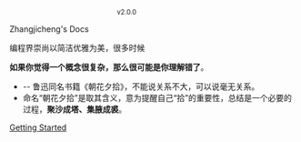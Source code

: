 <!-- <img width="80" src="/assets/cover.png"> -->

#

<svg width="3.7em" height="1em" fill="currentColor" viewBox="0 0 350.781 94.531" xmlns="http://www.w3.org/2000/svg"><g id="svgGroup" stroke-linecap="round" fill-rule="evenodd"><path class="path" d="M 82.031 94.531 L 83.203 94.531 A 5.817 5.817 0 0 0 86.525 91.05 A 7.383 7.383 0 0 0 86.719 90.43 Q 87.5 87.5 87.5 78.125 Q 86.328 71.484 86.328 64.844 L 85.938 62.109 A 227.914 227.914 0 0 1 85.083 56.592 Q 84.242 50.648 84.045 46.507 A 49.947 49.947 0 0 1 83.984 44.141 A 267.472 267.472 0 0 1 83.998 41.312 Q 84.05 36.486 84.293 35.115 A 2.558 2.558 0 0 1 84.375 34.766 Q 85.894 30.21 86.49 29.344 A 1.427 1.427 0 0 1 86.524 29.297 A 2.167 2.167 0 0 1 87.305 28.662 Q 87.625 28.502 88.03 28.405 A 4.857 4.857 0 0 1 88.477 28.32 A 37.515 37.515 0 0 0 89.274 28.198 Q 89.973 28.083 90.469 27.967 A 10.091 10.091 0 0 0 90.625 27.93 A 1.282 1.282 0 0 0 90.985 27.785 Q 91.406 27.527 91.406 26.953 L 90.234 25.391 Q 87.303 22.459 86.816 20.071 A 4.649 4.649 0 0 1 86.719 19.141 L 84.766 17.578 Q 79.517 15.479 77.716 14.163 A 5.448 5.448 0 0 1 77.344 13.867 A 7.111 7.111 0 0 0 75.939 12.895 A 5.439 5.439 0 0 0 74.024 12.305 A 22.625 22.625 0 0 1 72.412 12.07 Q 71.603 11.92 70.899 11.719 A 30.37 30.37 0 0 0 70.42 11.586 Q 69.458 11.328 69.141 11.328 Q 67.188 11.328 65.625 16.016 A 9.774 9.774 0 0 1 65.43 16.553 Q 65.227 17.059 65.025 17.356 A 1.558 1.558 0 0 1 64.844 17.578 Q 64.453 17.969 62.891 19.727 A 77.413 77.413 0 0 1 61.231 21.533 A 98.509 98.509 0 0 1 59.375 23.437 L 59.766 24.219 A 10.12 10.12 0 0 0 67.09 21.191 A 12.761 12.761 0 0 0 67.188 21.094 Q 71.919 17.818 72.242 16.577 A 0.68 0.68 0 0 0 72.266 16.406 A 43.625 43.625 0 0 1 72.727 16.501 Q 74.243 16.821 74.414 16.992 A 1.84 1.84 0 0 0 74.535 17.101 Q 74.745 17.276 75.156 17.552 A 17.779 17.779 0 0 0 75.195 17.578 A 1.515 1.515 0 0 1 75.48 17.842 Q 76.038 18.481 76.953 20.313 L 76.953 24.219 A 37.973 37.973 0 0 0 76.392 28.138 Q 76.201 30.191 76.176 32.492 A 64.419 64.419 0 0 0 76.172 33.203 L 73.828 33.594 L 67.578 32.813 A 2.462 2.462 0 0 0 66.498 33.033 Q 65.458 33.535 65.274 35.177 A 6.835 6.835 0 0 0 65.234 35.937 Q 65.234 37.052 63.468 37.107 A 6.044 6.044 0 0 1 63.281 37.109 L 63.281 36.328 Q 62.109 35.156 62.109 34.375 A 21.254 21.254 0 0 0 61.856 30.933 Q 60.854 24.861 55.888 24.619 A 8.612 8.612 0 0 0 55.469 24.609 Q 53.212 24.609 52.286 25.54 A 2.077 2.077 0 0 0 51.953 25.977 Q 51.172 27.344 49.609 28.516 L 51.172 29.688 A 10.619 10.619 0 0 0 51.306 30.178 Q 51.619 31.214 51.932 31.249 A 0.196 0.196 0 0 0 51.953 31.25 A 1.663 1.663 0 0 0 52.551 31.136 A 2.042 2.042 0 0 0 52.734 31.055 A 1.679 1.679 0 0 0 52.882 30.972 Q 53.024 30.882 53.083 30.792 A 0.232 0.232 0 0 0 53.125 30.664 A 1.673 1.673 0 0 1 53.132 30.546 Q 53.161 30.182 53.32 28.906 A 1.85 1.85 0 0 1 53.586 28.125 Q 54.034 27.428 55.182 27.353 A 4.406 4.406 0 0 1 55.469 27.344 A 2.855 2.855 0 0 0 55.784 27.612 Q 56.128 27.869 56.641 28.125 A 1.605 1.605 0 0 1 57.355 28.851 Q 57.536 29.202 57.617 29.688 A 69.257 69.257 0 0 1 57.727 30.371 Q 57.91 31.543 58.203 33.594 Q 58.203 43.155 57.454 45.227 A 2.703 2.703 0 0 1 57.422 45.312 A 26.718 26.718 0 0 1 55.895 48.486 A 30.224 30.224 0 0 1 55.469 49.219 Q 55.779 49.219 55.843 49.465 A 0.576 0.576 0 0 1 55.859 49.609 A 0.478 0.478 0 0 0 56.037 49.98 Q 56.116 50.05 56.231 50.108 A 1.606 1.606 0 0 0 56.445 50.195 Q 56.997 50.379 57.029 51.081 A 1.949 1.949 0 0 1 57.031 51.172 A 1.696 1.696 0 0 1 57.005 51.407 Q 56.888 52.136 56.25 54.688 A 93.968 93.968 0 0 0 55.719 56.921 Q 55.322 58.691 55.078 60.156 A 13.804 13.804 0 0 1 54.62 62.024 Q 54.102 63.672 53.125 65.625 Q 51.625 68.626 51.385 68.745 A 0.041 0.041 0 0 1 51.367 68.75 Q 51.172 68.75 49.609 69.141 Q 48.313 69.141 48.092 67.527 A 5.41 5.41 0 0 1 48.047 66.797 L 48.438 64.844 A 624.282 624.282 0 0 0 47.977 64.291 Q 46.558 62.592 46.317 62.333 A 1.149 1.149 0 0 0 46.289 62.305 Q 46.094 62.109 44.531 58.984 A 318.149 318.149 0 0 0 46.088 56.207 Q 50.219 48.743 50.993 46.216 A 3.342 3.342 0 0 0 51.172 45.312 Q 52.971 41.715 53.279 41.265 A 0.41 0.41 0 0 1 53.32 41.211 A 2.05 2.05 0 0 0 53.428 41.09 Q 53.679 40.79 54.36 39.888 A 159.979 159.979 0 0 0 54.688 39.453 Q 52.344 33.984 48.438 30.859 A 41.095 41.095 0 0 0 47.055 29.797 Q 44.845 28.179 43.587 27.83 A 2.343 2.343 0 0 0 42.969 27.734 A 75.336 75.336 0 0 0 41.474 27.748 Q 39.262 27.792 38.253 27.978 A 3.034 3.034 0 0 0 37.695 28.125 Q 36.719 28.516 33.594 31.641 L 32.031 32.031 A 5.368 5.368 0 0 1 31.663 32.02 Q 31.111 31.982 30.938 31.817 A 0.236 0.236 0 0 1 30.859 31.641 A 1.112 1.112 0 0 1 30.967 31.21 Q 31.248 30.561 32.268 29.469 A 22.903 22.903 0 0 1 32.813 28.906 Q 34.509 27.21 35.026 26.398 A 2.537 2.537 0 0 0 35.156 26.172 L 37.109 22.656 A 232.131 232.131 0 0 0 38.849 22.65 Q 43.615 22.614 44.383 22.368 A 0.173 0.173 0 0 0 44.531 22.266 Q 44.531 21.888 44.713 20.965 A 25.015 25.015 0 0 1 44.727 20.898 A 2.119 2.119 0 0 1 44.934 20.349 Q 45.364 19.522 46.601 18.247 A 25.569 25.569 0 0 1 46.875 17.969 Q 46.875 16.797 45.508 15.82 A 17.85 17.85 0 0 1 44.89 15.36 Q 44.044 14.698 43.75 14.258 A 1.515 1.515 0 0 0 43.486 13.973 Q 42.847 13.416 41.016 12.5 A 25.192 25.192 0 0 1 39.42 12.454 Q 37.086 12.305 36.316 11.674 A 0.927 0.927 0 0 1 35.938 10.938 A 12.862 12.862 0 0 0 33.722 3.787 A 18.871 18.871 0 0 0 31.25 0.781 L 25 0 L 21.484 1.563 L 21.484 1.953 A 14.434 14.434 0 0 1 23.585 2.093 Q 26.036 2.456 27.152 3.752 A 3.594 3.594 0 0 1 27.734 4.688 A 4.867 4.867 0 0 0 28.272 5.786 Q 28.674 6.409 29.297 7.031 Q 30.469 8.203 30.469 13.281 Q 29.688 16.016 28.516 16.602 A 5.86 5.86 0 0 0 27.8 17.036 Q 26.798 17.733 25.391 19.141 Q 20.381 24.151 18.977 24.571 A 0.804 0.804 0 0 1 18.75 24.609 L 10.547 19.922 A 0.982 0.982 0 0 0 10.686 20.342 Q 11.247 21.404 14.063 24.219 A 31.667 31.667 0 0 0 15.032 25.151 Q 16.663 26.648 17.578 26.953 A 5.321 5.321 0 0 1 18.773 27.516 A 4.512 4.512 0 0 1 19.531 28.125 Q 20.166 28.759 21.83 28.879 A 11.592 11.592 0 0 0 22.656 28.906 L 23.438 30.469 L 21.484 32.422 Q 18.359 37.109 17.188 37.109 A 1.112 1.112 0 0 1 16.757 37.002 Q 16.108 36.721 15.016 35.701 A 22.903 22.903 0 0 1 14.453 35.156 Q 11.719 35.156 9.961 34.57 Q 8.24 33.997 7.83 33.985 A 0.58 0.58 0 0 0 7.813 33.984 Q 7.435 33.984 6.691 34.533 A 7.87 7.87 0 0 0 6.641 34.57 A 3.904 3.904 0 0 1 5.591 35.123 A 5.345 5.345 0 0 1 4.688 35.352 Q 3.714 35.514 3.01 37.159 A 9.499 9.499 0 0 0 2.734 37.891 L 4.297 38.672 Q 5.469 37.5 7.031 36.719 A 10.319 10.319 0 0 1 7.935 36.755 Q 8.822 36.834 9.375 37.08 A 2.011 2.011 0 0 1 9.766 37.305 A 5.447 5.447 0 0 0 10.33 37.671 Q 10.936 38.017 11.815 38.363 A 19.039 19.039 0 0 0 12.109 38.477 Q 13.517 39.004 13.657 41.592 A 11.057 11.057 0 0 1 13.672 42.188 Q 13.672 42.578 13.281 43.555 A 51.989 51.989 0 0 0 13.098 44.019 Q 12.902 44.523 12.77 44.899 A 14.762 14.762 0 0 0 12.695 45.117 A 1.934 1.934 0 0 0 12.629 45.44 Q 12.523 46.197 12.504 48.256 A 104.767 104.767 0 0 0 12.5 49.219 Q 12.5 52.293 16.657 54.988 A 19.353 19.353 0 0 0 16.797 55.078 L 21.484 60.156 L 22.266 58.984 L 22.266 57.031 L 21.68 56.445 Q 21.509 56.275 21.19 49.118 A 775.244 775.244 0 0 1 21.094 46.875 A 98.985 98.985 0 0 1 21.101 45.66 Q 21.127 43.506 21.257 42.897 A 1.158 1.158 0 0 1 21.289 42.773 A 1.27 1.27 0 0 1 21.46 42.47 Q 21.99 41.721 24.024 39.844 A 75.441 75.441 0 0 1 24.625 39.294 Q 26.611 37.5 26.953 37.5 A 1.171 1.171 0 0 0 27.196 37.471 Q 27.557 37.393 28.125 37.109 L 28.906 37.109 L 30.078 38.672 A 2.513 2.513 0 0 1 29.247 40.543 Q 28.905 40.872 28.422 41.153 A 5.762 5.762 0 0 1 28.32 41.211 A 9.565 9.565 0 0 0 27.332 41.858 Q 25.684 43.066 23.047 45.703 L 24.219 53.516 Q 24.219 55.916 23.918 56.36 A 0.246 0.246 0 0 1 23.828 56.445 A 0.844 0.844 0 0 0 23.626 56.582 A 0.589 0.589 0 0 0 23.438 57.031 L 24.219 58.984 L 22.266 60.547 A 2.285 2.285 0 0 1 21.777 61.829 Q 20.313 63.916 14.453 66.992 Q 6.641 71.094 5.078 71.094 L 3.125 70.703 Q 0.427 70.703 0.058 72.741 A 3.914 3.914 0 0 0 0 73.437 A 0.792 0.792 0 0 0 0.191 73.926 Q 0.57 74.412 1.705 74.897 A 11.194 11.194 0 0 0 1.953 75 Q 5.579 77.308 8.093 77.668 A 6.29 6.29 0 0 0 8.984 77.734 Q 13.281 77.734 22.656 70.703 A 6.092 6.092 0 0 1 22.675 70.691 Q 23.179 70.357 23.683 70.169 A 3.732 3.732 0 0 1 25 69.922 A 11.004 11.004 0 0 0 25.405 69.915 Q 26.205 69.885 26.366 69.728 A 0.187 0.187 0 0 0 26.367 69.727 A 1.84 1.84 0 0 0 26.476 69.606 Q 26.651 69.396 26.927 68.985 A 17.779 17.779 0 0 0 26.953 68.945 Q 27.344 68.359 28.516 68.359 L 28.516 73.438 A 3.796 3.796 0 0 1 27.015 73.117 A 5.212 5.212 0 0 1 26.172 72.656 L 26.953 80.859 Q 25.99 82.786 25.818 83.657 A 1.729 1.729 0 0 0 25.781 83.984 Q 25.781 85.547 28.711 89.844 A 139.14 139.14 0 0 0 29.404 90.851 Q 31.628 94.052 32.011 94.138 A 0.091 0.091 0 0 0 32.031 94.141 Q 32.294 94.141 32.644 94.052 A 5.044 5.044 0 0 0 33.008 93.945 A 0.958 0.958 0 0 0 33.388 93.696 Q 33.648 93.429 33.859 92.916 A 5.235 5.235 0 0 0 33.984 92.578 A 680.265 680.265 0 0 1 34.009 86.624 Q 34.18 67.163 35.547 66.992 Q 37.109 66.797 37.891 66.406 A 91.855 91.855 0 0 1 40.991 66.455 Q 45.313 66.602 47.656 67.188 L 47.266 73.438 A 97.113 97.113 0 0 0 47.275 74.814 Q 47.338 79.287 47.844 79.489 A 0.14 0.14 0 0 0 47.852 79.492 A 1.969 1.969 0 0 1 48.172 79.629 Q 48.342 79.722 48.461 79.841 A 0.915 0.915 0 0 1 48.633 80.078 Q 48.8 80.412 50.249 81.886 A 91.092 91.092 0 0 0 50.781 82.422 L 50.781 83.594 Q 51.472 83.594 52.773 82.221 A 16.485 16.485 0 0 0 53.125 81.836 A 13.48 13.48 0 0 0 53.734 81.104 Q 54.688 79.865 54.688 79.102 A 7.727 7.727 0 0 1 54.7 78.65 Q 54.736 78.027 54.883 77.734 A 3.602 3.602 0 0 1 55.005 77.509 Q 55.071 77.398 55.137 77.309 A 1.433 1.433 0 0 1 55.274 77.148 A 1.428 1.428 0 0 0 55.408 76.991 Q 55.472 76.905 55.536 76.798 A 3.566 3.566 0 0 0 55.664 76.563 Q 55.859 76.172 56.25 75.977 A 0.685 0.685 0 0 0 56.455 75.807 Q 56.715 75.507 56.975 74.772 A 9.107 9.107 0 0 0 57.031 74.609 A 480.232 480.232 0 0 1 57.587 73.044 Q 59.328 68.164 59.726 67.449 A 0.982 0.982 0 0 1 59.766 67.383 A 2.378 2.378 0 0 1 59.949 67.14 Q 60.248 66.797 60.547 66.797 A 2.664 2.664 0 0 1 61.013 66.834 Q 61.762 66.968 61.914 67.578 A 4.316 4.316 0 0 0 62.046 67.995 Q 62.291 68.666 62.885 69.897 A 64.378 64.378 0 0 0 63.281 70.703 A 67.724 67.724 0 0 1 64.325 72.882 Q 64.8 73.923 65.184 74.874 A 41.154 41.154 0 0 1 65.234 75 A 96.921 96.921 0 0 0 65.926 76.62 Q 67.304 79.765 67.941 80.44 A 1.374 1.374 0 0 0 67.969 80.469 Q 68.693 81.193 69.922 83.429 A 48.848 48.848 0 0 1 70.117 83.789 A 19.139 19.139 0 0 0 73.438 88.281 Q 75.471 91.186 77.289 91.931 A 3.223 3.223 0 0 0 78.516 92.188 A 2.351 2.351 0 0 0 79.228 92.671 A 2.887 2.887 0 0 0 79.492 92.773 A 1.066 1.066 0 0 1 80.093 93.282 Q 80.19 93.453 80.254 93.676 A 2.385 2.385 0 0 1 80.274 93.75 Q 80.469 94.531 82.031 94.531 Z M 123.438 90.625 L 126.172 93.75 A 3.04 3.04 0 0 0 126.906 93.398 A 2.168 2.168 0 0 0 127.734 92.383 A 6.029 6.029 0 0 1 127.905 91.993 Q 128.197 91.391 128.489 91.225 A 0.569 0.569 0 0 1 128.516 91.211 Q 128.906 91.016 128.906 90.43 A 1.417 1.417 0 0 1 128.961 90.107 Q 129.156 89.353 130.038 87.309 A 101.88 101.88 0 0 1 130.469 86.328 Q 133.842 79.208 133.979 76.042 A 6.038 6.038 0 0 0 133.984 75.781 A 14.233 14.233 0 0 1 134.18 73.438 Q 134.374 72.269 137.093 72.266 A 12.618 12.618 0 0 1 137.109 72.266 L 137.891 73.438 A 18.988 18.988 0 0 0 139.261 80.773 Q 141.009 84.991 144.986 88.036 A 22.227 22.227 0 0 0 145.313 88.281 A 4.858 4.858 0 0 0 146.314 89.002 Q 148.115 90.038 152.287 91.352 A 108.601 108.601 0 0 0 155.078 92.187 A 481.473 481.473 0 0 0 161.615 92.146 Q 174.707 91.968 178.516 91.016 A 18.301 18.301 0 0 0 180.636 90.358 Q 182.822 89.518 183.851 88.292 A 4.046 4.046 0 0 0 184.375 87.5 A 5.219 5.219 0 0 1 185.333 86.151 A 4.981 4.981 0 0 1 185.352 86.133 A 1.585 1.585 0 0 0 185.685 85.615 Q 185.891 85.122 185.929 84.35 A 7.424 7.424 0 0 0 185.938 83.984 A 59.692 59.692 0 0 0 185.91 82.083 Q 185.809 78.955 185.352 77.734 Q 184.903 76.538 184.569 75.8 A 11.782 11.782 0 0 0 184.375 75.391 Q 184.035 74.71 183.991 72.548 A 33.217 33.217 0 0 1 183.984 71.875 A 0.951 0.951 0 0 1 183.812 71.617 Q 183.548 71.072 183.399 69.727 Q 183.23 68.21 183.062 67.566 A 2.918 2.918 0 0 0 183.008 67.383 Q 182.813 66.797 182.813 65.43 Q 182.813 64.54 182.647 63.898 A 3.12 3.12 0 0 0 182.422 63.281 A 0.564 0.564 0 0 0 181.923 63.591 Q 181.641 64.059 181.641 65.234 A 13.246 13.246 0 0 1 180.224 71.115 A 17.816 17.816 0 0 1 178.711 73.633 Q 176.343 76.948 174.485 78.477 A 8.708 8.708 0 0 1 173.633 79.102 A 9.739 9.739 0 0 1 172.441 79.728 Q 169.861 80.896 164.063 82.422 Q 162.864 83.021 160.285 83.161 A 31.43 31.43 0 0 1 158.594 83.203 Q 150 83.203 148.438 83.008 A 2.443 2.443 0 0 1 147.363 82.574 Q 146.579 82.037 145.794 80.861 A 13.347 13.347 0 0 1 145.313 80.078 L 144.531 79.688 A 62.173 62.173 0 0 1 144.608 76.498 Q 144.758 73.586 145.203 71.559 A 16.777 16.777 0 0 1 145.313 71.094 A 13.293 13.293 0 0 0 145.483 70.544 Q 145.639 70 145.684 69.621 A 2.413 2.413 0 0 0 145.703 69.336 A 0.767 0.767 0 0 1 145.84 69 Q 146.325 68.199 148.527 65.939 A 118.621 118.621 0 0 1 149.609 64.844 A 132.629 132.629 0 0 0 155.202 60.467 Q 165.003 52.325 165.625 47.656 Q 165.625 45.373 157.097 41.236 A 90.596 90.596 0 0 0 156.641 41.016 Q 155.927 41.016 155.05 41.831 A 6.383 6.383 0 0 0 154.883 41.992 A 3.767 3.767 0 0 1 153.515 42.852 Q 152.981 43.051 152.337 43.141 A 7.026 7.026 0 0 1 152.149 43.164 A 10.811 10.811 0 0 0 151.126 43.324 Q 150.086 43.542 149.414 43.945 Q 148.536 44.472 148.447 45.473 A 2.614 2.614 0 0 0 148.438 45.703 A 0.564 0.564 0 0 0 148.748 46.202 Q 149.216 46.484 150.391 46.484 A 2.053 2.053 0 0 0 150.945 46.4 Q 151.468 46.253 152.119 45.848 A 8.455 8.455 0 0 0 152.344 45.703 L 155.078 45.703 Q 155.078 47.111 153.016 50.422 A 45.729 45.729 0 0 1 152.539 51.172 A 219.204 219.204 0 0 1 151.941 52.087 Q 150.142 54.826 149.846 55.057 A 0.081 0.081 0 0 1 149.805 55.078 A 0.306 0.306 0 0 0 149.689 55.105 Q 149.525 55.173 149.274 55.415 A 4.073 4.073 0 0 0 149.219 55.469 Q 149.219 55.159 148.973 55.095 A 0.576 0.576 0 0 0 148.828 55.078 A 0.604 0.604 0 0 1 148.496 54.986 Q 148.343 54.889 148.242 54.688 A 4.139 4.139 0 0 0 148.129 54.479 Q 147.935 54.143 147.532 53.528 A 60.118 60.118 0 0 0 147.266 53.125 Q 144.922 51.563 139.063 51.563 A 4.547 4.547 0 0 0 135.295 53.694 Q 132.759 57.187 132.031 66.406 A 9.7 9.7 0 0 1 131.356 68.998 A 7.761 7.761 0 0 1 129.688 71.484 L 129.688 70.703 A 1.949 1.949 0 0 1 129.555 70.204 Q 129.344 68.956 129.306 65.127 A 183.956 183.956 0 0 1 129.297 63.281 Q 128.995 62.979 128.458 62.793 A 3.966 3.966 0 0 0 128.125 62.695 Q 127.344 62.5 127.344 61.914 Q 127.344 61.435 127.083 60.566 A 14.102 14.102 0 0 0 126.953 60.156 A 3.04 3.04 0 0 1 127.305 59.422 A 2.168 2.168 0 0 1 128.32 58.594 A 1.891 1.891 0 0 0 128.869 58.234 Q 129.617 57.562 130.469 55.859 A 357.12 357.12 0 0 1 131.39 54.849 Q 134.424 51.538 134.766 51.367 A 0.998 0.998 0 0 0 134.97 51.222 Q 135.339 50.898 135.938 50 Q 136.719 48.828 137.305 48.047 Q 137.891 47.266 138.086 46.68 Q 138.252 46.181 141.103 43.281 A 179.082 179.082 0 0 1 142.188 42.188 Q 148.828 35.547 153.516 33.203 A 2.49 2.49 0 0 0 153.956 33.167 Q 154.197 33.124 154.386 33.028 A 1.158 1.158 0 0 0 154.688 32.813 L 154.688 29.688 Q 154.688 26.364 152.142 25.868 A 5.081 5.081 0 0 0 151.172 25.781 A 0.472 0.472 0 0 1 150.903 25.689 Q 150.729 25.569 150.555 25.294 A 3.362 3.362 0 0 1 150.391 25 L 151.563 23.438 A 148.98 148.98 0 0 0 152.387 22.607 Q 155.021 19.931 155.077 19.547 A 0.108 0.108 0 0 0 155.078 19.531 L 155.078 10.547 A 5.648 5.648 0 0 0 154.87 10.352 Q 154.389 9.92 153.123 8.877 A 234.196 234.196 0 0 0 152.539 8.398 Q 150.391 6.641 147.07 3.906 Q 143.75 1.172 141.797 1.172 A 15.665 15.665 0 0 0 140.353 1.604 A 11.475 11.475 0 0 0 139.063 2.148 A 10.575 10.575 0 0 0 138.657 2.361 Q 137.992 2.731 137.769 3.012 A 0.655 0.655 0 0 0 137.695 3.125 Q 137.5 3.516 137.109 3.711 A 0.844 0.844 0 0 0 136.908 3.848 A 0.589 0.589 0 0 0 136.719 4.297 Q 136.719 4.682 135.958 6.209 A 34.632 34.632 0 0 1 135.938 6.25 Q 135.156 7.813 134.375 9.766 A 115.182 115.182 0 0 1 132.485 14.238 Q 128.345 23.438 125.781 23.438 A 0.287 0.287 0 0 1 125.58 23.334 Q 125.29 23.035 125 21.875 Q 124.609 20.313 124.219 19.922 A 2.351 2.351 0 0 1 123.735 19.209 A 2.887 2.887 0 0 1 123.633 18.945 Q 123.452 18.401 122.092 17.689 A 12.879 12.879 0 0 0 121.875 17.578 L 119.922 21.875 A 6.903 6.903 0 0 0 121.043 25.519 Q 122.494 27.877 125.825 30.236 A 34.572 34.572 0 0 0 127.344 31.25 L 130.078 33.594 A 162.579 162.579 0 0 1 125.407 36.78 Q 118.135 41.541 114.298 42.639 A 7.405 7.405 0 0 1 112.305 42.969 A 20.221 20.221 0 0 0 110.301 43.06 Q 107.434 43.347 106.25 44.531 L 109.375 45.313 L 109.766 44.922 L 110.547 45.313 A 24.3 24.3 0 0 0 117.578 49.609 L 123.828 49.219 L 123.828 49.609 L 116.406 58.594 Q 111.557 63.443 110.804 64.73 A 1.984 1.984 0 0 0 110.742 64.844 A 10.806 10.806 0 0 1 110.376 65.519 Q 109.973 66.199 109.57 66.602 Q 108.984 67.188 108.594 67.969 A 1.688 1.688 0 0 1 108.32 68.372 A 1.178 1.178 0 0 1 107.422 68.75 Q 103.089 73.083 100.84 75.945 A 27.504 27.504 0 0 0 99.805 77.344 A 34.47 34.47 0 0 1 99.051 78.401 Q 97.587 80.366 96.941 80.464 A 0.438 0.438 0 0 1 96.875 80.469 Q 93.75 81.25 93.75 82.422 A 4.499 4.499 0 0 0 93.905 83.659 Q 94.302 85.045 95.718 85.414 A 4.604 4.604 0 0 0 96.875 85.547 A 16.551 16.551 0 0 0 98.394 85.483 Q 100.665 85.272 101.563 84.375 Q 105.054 82.048 115.478 71.631 A 534.703 534.703 0 0 0 115.625 71.484 L 123.438 65.234 L 123.438 69.141 A 302.277 302.277 0 0 0 123.305 70.356 Q 123.082 72.442 123.052 73.079 A 3.592 3.592 0 0 0 123.047 73.242 A 1.332 1.332 0 0 1 122.999 73.553 Q 122.809 74.304 121.875 76.172 Q 119.531 77.344 119.531 78.125 A 10.614 10.614 0 0 0 119.606 79.417 Q 119.702 80.2 119.922 80.859 L 119.531 82.813 A 9.434 9.434 0 0 0 122.63 89.923 A 12.8 12.8 0 0 0 123.438 90.625 Z M 279.297 67.578 L 280.078 59.766 A 10.197 10.197 0 0 0 286.2 57.705 A 14.282 14.282 0 0 0 287.891 56.25 A 41.206 41.206 0 0 1 289.797 54.452 Q 293.082 51.563 294.922 51.563 L 300 53.516 Q 298.438 55.469 296.289 57.422 A 15.164 15.164 0 0 0 295.452 58.239 Q 294.226 59.541 294.146 60.426 A 1.349 1.349 0 0 0 294.141 60.547 Q 295.703 60.547 299.609 57.422 L 303.125 55.469 A 218.013 218.013 0 0 1 304.05 54.825 Q 306.494 53.133 307.311 52.685 A 2.109 2.109 0 0 1 307.617 52.539 Q 308.203 52.344 308.789 51.758 Q 309.375 51.172 312.305 48.828 A 14.461 14.461 0 0 0 313.517 47.751 Q 314.73 46.533 315.086 45.43 A 2.915 2.915 0 0 0 315.234 44.531 A 2.053 2.053 0 0 0 315.15 43.976 Q 315.003 43.454 314.598 42.803 A 8.455 8.455 0 0 0 314.453 42.578 A 15.725 15.725 0 0 1 313.104 40.082 A 17.257 17.257 0 0 1 313.086 40.039 A 1.996 1.996 0 0 0 311.973 38.975 Q 311.26 38.672 310.156 38.672 A 69.402 69.402 0 0 0 308.396 38.692 Q 304.955 38.78 304.13 39.242 A 1.053 1.053 0 0 0 304.102 39.258 A 1.98 1.98 0 0 0 303.575 39.748 Q 302.938 40.564 302.394 42.406 A 20.091 20.091 0 0 0 302.344 42.578 Q 301.982 43.665 299.939 45.76 A 36.956 36.956 0 0 1 299.609 46.094 Q 297.266 48.438 296.484 48.438 L 296.484 47.266 A 1204.447 1204.447 0 0 0 298.041 43.958 Q 302.639 34.144 303.079 32.646 A 0.938 0.938 0 0 0 303.125 32.422 L 306.25 28.906 L 308.203 31.25 A 6.274 6.274 0 0 0 308.891 32.725 Q 310.263 34.99 314.01 38.681 A 98.782 98.782 0 0 0 315.625 40.234 Q 328.425 53.035 329.977 53.498 A 0.36 0.36 0 0 0 330.078 53.516 L 345.313 53.906 A 59.884 59.884 0 0 0 346.415 53.897 Q 348.218 53.864 348.828 53.711 A 2.164 2.164 0 0 0 349.326 53.509 Q 349.797 53.254 350.375 52.731 A 11.296 11.296 0 0 0 350.781 52.344 Q 350.781 49.609 340.234 46.094 Q 331.346 44.02 325.378 40.372 A 30.618 30.618 0 0 1 321.875 37.891 A 63.997 63.997 0 0 1 318.147 35.554 Q 312.303 31.58 310.999 28.287 A 6.166 6.166 0 0 1 310.938 28.125 L 308.594 24.609 A 1.245 1.245 0 0 1 308.612 24.389 Q 308.653 24.159 308.789 24.023 Q 308.972 23.841 309.668 22.974 A 94.778 94.778 0 0 0 309.766 22.852 Q 310.41 22.046 310.523 21.639 A 0.586 0.586 0 0 0 310.547 21.484 A 3.75 3.75 0 0 0 310.409 20.544 Q 310.028 19.092 308.594 16.797 A 16.022 16.022 0 0 0 306 13.913 A 10.164 10.164 0 0 0 299.219 11.328 A 6.152 6.152 0 0 0 298.956 11.609 Q 298.689 11.913 298.354 12.352 A 22.885 22.885 0 0 0 298.242 12.5 A 4.928 4.928 0 0 1 297.357 13.4 A 6.298 6.298 0 0 1 296.68 13.867 A 3.002 3.002 0 0 0 296.235 14.187 Q 296.011 14.385 295.881 14.603 A 1.212 1.212 0 0 0 295.703 15.234 A 1.425 1.425 0 0 0 295.783 15.732 Q 296.034 16.406 297.07 16.406 A 5.347 5.347 0 0 1 298.192 16.518 A 3.975 3.975 0 0 1 299.414 16.992 A 6.085 6.085 0 0 1 299.746 17.205 Q 300.391 17.651 300.391 17.969 A 14.32 14.32 0 0 1 300.098 20.654 Q 299.219 25.195 295.703 32.813 L 295.703 33.203 A 245.078 245.078 0 0 1 294.188 36.975 Q 291.113 44.434 289.844 45.703 A 2.839 2.839 0 0 0 289.656 45.918 Q 289.16 46.533 287.891 48.438 A 44.044 44.044 0 0 1 286.254 50.721 Q 285.486 51.727 284.593 52.796 A 73.172 73.172 0 0 1 283.984 53.516 A 43.625 43.625 0 0 1 284.079 53.055 Q 284.399 51.538 284.57 51.367 A 0.828 0.828 0 0 0 284.677 51.231 Q 284.774 51.082 284.87 50.838 A 4.97 4.97 0 0 0 284.961 50.586 A 3.507 3.507 0 0 0 285.041 50.291 Q 285.23 49.487 285.547 47.266 A 73.359 73.359 0 0 0 285.718 45.996 Q 285.938 44.238 285.938 43.359 Q 283.203 45.703 280.078 47.266 L 279.688 47.266 A 164.52 164.52 0 0 1 279.741 42.872 Q 279.955 34.909 281.021 33.117 A 1.547 1.547 0 0 1 281.25 32.812 Q 281.25 31.457 285.072 31.277 A 26.862 26.862 0 0 1 286.328 31.25 A 1.838 1.838 0 0 0 287.022 31.089 Q 288.008 30.681 289.514 29.23 A 24.435 24.435 0 0 0 289.844 28.906 L 289.844 27.344 L 288.867 26.367 L 287.695 25.195 Q 287.264 24.764 287.15 24.438 A 0.667 0.667 0 0 1 287.109 24.219 L 281.641 23.828 A 346.174 346.174 0 0 1 281.647 21.71 Q 281.69 14.746 282.031 14.063 A 10.86 10.86 0 0 0 282.324 13.422 Q 282.568 12.842 282.813 12.109 A 4.334 4.334 0 0 0 282.324 10.156 Q 282.004 9.515 281.473 8.875 A 9.715 9.715 0 0 0 280.859 8.203 A 55.775 55.775 0 0 0 279.437 6.827 Q 277.427 4.955 276.254 4.339 A 4.61 4.61 0 0 0 276.172 4.297 L 272.656 5.078 A 2.855 2.855 0 0 1 272.342 5.347 Q 271.997 5.603 271.484 5.859 A 2.784 2.784 0 0 0 271.063 6.116 Q 270.843 6.279 270.702 6.469 A 1.295 1.295 0 0 0 270.508 6.836 A 1.969 1.969 0 0 1 270.371 7.157 Q 270.278 7.327 270.159 7.445 A 0.915 0.915 0 0 1 269.922 7.617 A 0.844 0.844 0 0 0 269.72 7.754 A 0.589 0.589 0 0 0 269.531 8.203 L 269.922 12.109 Q 272.057 12.109 272.896 11.137 A 2.027 2.027 0 0 0 273.047 10.937 A 3.2 3.2 0 0 1 273.573 10.32 A 2.081 2.081 0 0 1 275 9.766 Q 276.563 12.5 276.563 14.844 L 275.781 25 L 273.438 26.172 L 273.828 26.172 L 275.781 28.516 A 291.643 291.643 0 0 0 273.756 30.15 Q 269.739 33.423 268.945 34.375 A 12.398 12.398 0 0 1 268.288 35.096 Q 267.539 35.862 266.376 36.864 A 59.328 59.328 0 0 1 265.625 37.5 L 259.766 41.797 L 252.344 42.188 A 0.604 0.604 0 0 0 252.435 42.52 Q 252.533 42.673 252.734 42.773 A 2.438 2.438 0 0 0 252.963 42.867 Q 253.517 43.071 255.112 43.535 A 165.72 165.72 0 0 0 255.859 43.75 Q 260.547 46.094 262.891 46.094 A 0.136 0.136 0 0 0 263.001 46.185 Q 263.655 46.44 268.21 46.478 A 206.598 206.598 0 0 0 269.922 46.484 Q 270.683 45.723 270.888 45.333 A 1.153 1.153 0 0 0 270.899 45.312 A 1.083 1.083 0 0 1 271.047 45.111 Q 271.533 44.556 273.438 42.969 L 273.438 53.516 Q 266.849 59.758 261.491 60.458 A 10.288 10.288 0 0 1 260.156 60.547 A 0.613 0.613 0 0 0 259.766 60.744 Q 259.079 61.374 257.989 64.02 A 45.006 45.006 0 0 0 257.813 64.453 Q 257.813 65.818 258.259 66.139 A 0.516 0.516 0 0 0 258.399 66.211 Q 258.896 66.377 259.675 67.81 A 18.107 18.107 0 0 1 259.961 68.359 A 13.45 13.45 0 0 0 262.5 71.875 A 8.07 8.07 0 0 0 263.224 73.289 Q 263.774 74.134 264.497 74.692 A 4.999 4.999 0 0 0 264.649 74.805 Q 266.016 75.781 266.406 76.758 Q 266.769 77.664 268.475 79.409 A 34.285 34.285 0 0 0 268.75 79.687 A 135.53 135.53 0 0 0 269.612 81.713 Q 270.932 84.741 271.68 85.938 A 54.979 54.979 0 0 1 271.909 86.307 Q 272.651 87.516 272.656 87.693 A 0.083 0.083 0 0 1 272.656 87.695 A 0.433 0.433 0 0 0 272.705 87.891 Q 272.737 87.955 272.79 88.019 A 0.971 0.971 0 0 0 272.852 88.086 A 0.828 0.828 0 0 1 272.958 88.222 Q 273.055 88.371 273.151 88.616 A 4.97 4.97 0 0 1 273.242 88.867 A 1.969 1.969 0 0 0 273.379 89.188 Q 273.472 89.358 273.591 89.476 A 0.915 0.915 0 0 0 273.828 89.648 A 4.139 4.139 0 0 1 274.036 89.762 Q 274.372 89.955 274.988 90.359 A 60.118 60.118 0 0 1 275.391 90.625 A 7.965 7.965 0 0 0 278.725 87.021 Q 280.162 84.138 280.415 79.433 A 39.016 39.016 0 0 0 280.469 77.344 A 13.565 13.565 0 0 1 280.158 75.693 A 10.599 10.599 0 0 1 280.078 74.414 Q 280.078 73.047 279.688 70.898 A 37.881 37.881 0 0 1 279.517 69.885 Q 279.348 68.792 279.309 68.02 A 8.693 8.693 0 0 1 279.297 67.578 Z M 232.031 52.344 L 241.406 56.25 A 14.112 14.112 0 0 0 244.164 55.993 A 10.705 10.705 0 0 0 246.875 55.078 L 246.875 51.563 A 15.604 15.604 0 0 1 245.905 50.507 Q 245.004 49.421 244.694 48.533 A 2.666 2.666 0 0 1 244.531 47.656 A 41.182 41.182 0 0 0 242.828 46.582 A 48.641 48.641 0 0 0 241.992 46.094 A 8.128 8.128 0 0 1 241.309 45.66 Q 240.517 45.096 240.234 44.531 Q 238.937 44.531 237.91 43.185 A 6.563 6.563 0 0 1 237.5 42.578 A 53.816 53.816 0 0 0 240.086 37.451 A 49.535 49.535 0 0 0 240.234 37.109 A 66.751 66.751 0 0 1 241.406 34.521 A 49.813 49.813 0 0 1 242.578 32.227 A 31.125 31.125 0 0 0 243.234 30.961 Q 243.805 29.789 244.08 28.913 A 8.108 8.108 0 0 0 244.141 28.711 A 9.012 9.012 0 0 1 245.313 26.172 A 30.675 30.675 0 0 0 245.926 25.211 Q 246.46 24.341 247.07 23.242 A 338.708 338.708 0 0 0 247.409 22.631 Q 248.084 21.411 248.242 21.094 A 1.309 1.309 0 0 1 248.393 20.866 Q 248.568 20.646 248.887 20.379 A 7.857 7.857 0 0 1 249.219 20.117 Q 249.863 19.634 250.241 19.284 A 5.351 5.351 0 0 0 250.391 19.141 Q 250.391 16.006 249.343 13.92 A 6.948 6.948 0 0 0 248.047 12.109 A 19.294 19.294 0 0 1 245.443 10.518 Q 243.494 9.119 241.406 7.031 L 239.063 6.641 A 60.696 60.696 0 0 0 236.744 6.682 Q 232.092 6.86 230.664 7.813 A 3.748 3.748 0 0 0 229.114 10.023 Q 228.932 10.684 228.91 11.487 A 8.2 8.2 0 0 0 228.906 11.719 A 1.577 1.577 0 0 1 228.87 12.073 Q 228.821 12.285 228.706 12.431 A 0.793 0.793 0 0 1 228.32 12.695 A 1.969 1.969 0 0 0 228 12.832 Q 227.83 12.925 227.711 13.044 A 0.915 0.915 0 0 0 227.539 13.281 A 2.962 2.962 0 0 1 227.406 13.507 Q 227.059 14.056 225.934 15.643 A 270.726 270.726 0 0 1 225.391 16.406 A 30.881 30.881 0 0 0 224.31 12.699 Q 222.917 8.914 220.84 7.351 A 5.292 5.292 0 0 0 217.578 6.25 A 2.49 2.49 0 0 1 217.138 6.214 Q 216.897 6.17 216.708 6.075 A 1.158 1.158 0 0 1 216.406 5.859 L 214.063 5.859 Q 209.914 7.934 208.912 9.334 A 1.448 1.448 0 0 0 208.594 10.156 A 3.584 3.584 0 0 0 208.658 10.869 Q 208.911 12.109 210.156 12.109 A 1.467 1.467 0 0 0 210.581 12.02 Q 211.5 11.718 213.781 10.394 A 85.246 85.246 0 0 0 214.844 9.766 L 216.797 8.984 A 1.768 1.768 0 0 1 217.481 9.106 Q 218.359 9.473 218.359 10.938 Q 218.359 17.204 215.567 21.299 A 13.847 13.847 0 0 1 214.844 22.266 Q 213.281 24.609 211.914 26.758 A 4.453 4.453 0 0 1 208.958 28.755 A 7.319 7.319 0 0 1 207.422 28.906 A 1.143 1.143 0 0 0 206.882 29.057 Q 206.316 29.36 205.664 30.273 Q 204.688 31.641 204.297 32.031 L 204.297 32.422 A 1.663 1.663 0 0 0 204.411 33.02 A 2.042 2.042 0 0 0 204.492 33.203 Q 204.688 33.594 205.078 33.789 A 1.881 1.881 0 0 0 205.518 33.947 A 1.595 1.595 0 0 0 205.859 33.984 L 202.734 37.5 L 204.297 38.672 A 228.184 228.184 0 0 1 204.835 39.482 Q 205.753 40.873 205.996 41.297 A 2.346 2.346 0 0 1 206.055 41.406 L 206.836 42.969 A 2.966 2.966 0 0 0 207.529 43.849 Q 208.208 44.455 209.375 44.922 A 20.025 20.025 0 0 1 214.063 40.234 L 216.406 41.406 A 63.974 63.974 0 0 1 218.706 42.479 Q 223.08 44.636 223.411 45.894 A 0.785 0.785 0 0 1 223.438 46.094 A 3.312 3.312 0 0 1 223.069 47.259 Q 221.435 50.831 212.562 63.195 A 620.229 620.229 0 0 1 212.5 63.281 A 73.803 73.803 0 0 0 210.902 65.219 Q 209.265 67.267 207.15 70.134 A 266.286 266.286 0 0 0 206.445 71.094 A 65.577 65.577 0 0 1 197.928 80.594 A 72.163 72.163 0 0 1 197.852 80.664 Q 193.264 84.885 191.952 85.14 A 0.818 0.818 0 0 1 191.797 85.156 L 189.453 83.984 Q 188.281 83.984 188.281 86.719 A 0.889 0.889 0 0 0 188.792 87.465 Q 190.123 88.281 194.922 88.281 Q 195.313 88.672 196.094 88.672 A 1.112 1.112 0 0 0 196.524 88.565 Q 197.174 88.283 198.265 87.264 A 22.903 22.903 0 0 0 198.828 86.719 Q 207.031 86.719 210.938 80.469 Q 211.268 79.808 212.295 79.009 A 12.154 12.154 0 0 1 212.695 78.711 A 25.776 25.776 0 0 0 213.566 78.063 Q 214.331 77.466 214.844 76.953 A 178.399 178.399 0 0 0 220.337 70.85 Q 227.734 62.207 230.078 56.641 A 9.523 9.523 0 0 1 230.641 55.006 A 7.791 7.791 0 0 1 231.25 53.906 Q 231.885 52.954 232.004 52.518 A 0.676 0.676 0 0 0 232.031 52.344 Z M 316.406 56.25 L 311.719 56.25 Q 310.938 56.641 310.156 56.641 A 1.177 1.177 0 0 0 309.724 56.744 Q 309.05 57.021 307.859 58.036 A 26.461 26.461 0 0 0 307.227 58.594 A 39.727 39.727 0 0 1 305.16 60.34 Q 304.073 61.2 302.813 62.095 A 69.649 69.649 0 0 1 301.953 62.695 A 48.557 48.557 0 0 0 299.774 64.279 Q 298.725 65.09 297.855 65.871 A 24.953 24.953 0 0 0 296.875 66.797 Q 296.092 66.013 295.832 65.23 A 2.456 2.456 0 0 1 295.703 64.453 L 292.578 60.547 L 287.5 62.109 L 287.109 62.5 L 287.109 64.063 L 289.844 63.281 A 16.759 16.759 0 0 1 292.421 68.879 A 19.37 19.37 0 0 1 292.578 69.531 Q 292.578 71.094 291.602 71.484 Q 290.625 71.875 290.625 74.219 A 6.502 6.502 0 0 0 290.802 75.777 A 4.501 4.501 0 0 0 291.992 77.93 Q 293.044 78.981 293.518 79.686 A 3.59 3.59 0 0 1 293.75 80.078 A 9.766 9.766 0 0 0 295.068 83.154 A 8.187 8.187 0 0 0 299.219 86.328 L 300 87.109 A 6.074 6.074 0 0 0 300.977 84.57 Q 301.104 83.682 301.56 83.206 A 1.657 1.657 0 0 1 302.149 82.812 A 6.793 6.793 0 0 1 302.728 82.625 Q 304.443 82.129 310.156 80.859 A 135.755 135.755 0 0 1 310.889 81.32 Q 313.281 82.837 313.281 83.008 Q 313.281 83.203 313.867 83.203 Q 314.372 83.203 314.877 83.928 A 4.42 4.42 0 0 1 315.039 84.18 A 15.753 15.753 0 0 0 315.32 84.631 Q 315.61 85.079 315.843 85.357 A 2.987 2.987 0 0 0 316.016 85.547 Q 316.406 85.938 317.188 87.5 A 2.701 2.701 0 0 0 318.219 88.647 Q 318.719 88.946 319.38 89.03 A 4.299 4.299 0 0 0 319.922 89.063 A 43.258 43.258 0 0 0 320.288 88.599 Q 321.26 87.349 321.442 86.889 A 0.493 0.493 0 0 0 321.484 86.719 A 4.65 4.65 0 0 1 322.516 83.803 A 6.391 6.391 0 0 1 323.047 83.203 Q 326.105 72.501 326.731 71.71 A 0.349 0.349 0 0 1 326.758 71.68 Q 327.307 71.13 327.685 70.238 A 6.607 6.607 0 0 0 327.734 70.117 A 6.029 6.029 0 0 1 327.905 69.727 Q 328.197 69.125 328.489 68.959 A 0.569 0.569 0 0 1 328.516 68.945 Q 328.906 68.75 330.469 66.797 Q 319.922 56.25 316.406 56.25 Z M 227.734 39.063 L 226.563 38.672 Q 216.908 38.672 216.431 37.966 A 0.133 0.133 0 0 1 216.406 37.891 A 26.984 26.984 0 0 0 219.595 34.015 A 33.634 33.634 0 0 0 221.289 31.25 A 66.586 66.586 0 0 0 222.019 29.888 Q 223.407 27.22 223.437 26.402 A 0.96 0.96 0 0 0 223.438 26.367 A 1.073 1.073 0 0 1 223.663 25.919 Q 225.014 23.966 234.438 14.703 A 959.066 959.066 0 0 1 237.891 11.328 L 237.5 14.453 A 8.816 8.816 0 0 1 237.157 16.508 Q 235.936 21.213 230.374 33.383 A 519.045 519.045 0 0 1 227.734 39.063 Z M 300 77.734 L 299.609 77.734 L 299.219 73.828 Q 300.632 68.883 302.204 67.611 A 2.345 2.345 0 0 1 302.539 67.383 Q 304.297 66.406 305.078 65.625 Q 305.859 64.844 306.836 64.453 A 3.449 3.449 0 0 0 307.373 64.172 Q 308.213 63.647 309.454 62.42 A 28.929 28.929 0 0 0 309.57 62.305 Q 311.328 60.547 315.625 60.547 L 318.75 62.5 A 34.091 34.091 0 0 1 317.916 69.89 A 38.8 38.8 0 0 1 317.578 71.289 A 44.003 44.003 0 0 1 317.187 72.701 Q 316.272 75.781 315.625 75.781 L 310.547 74.609 Q 307.031 74.609 300 77.734 Z M 134.375 28.906 L 133.984 28.906 A 157.029 157.029 0 0 1 134.05 24.181 Q 134.284 16.461 135.352 13.867 A 72.108 72.108 0 0 0 136.984 9.488 A 87.247 87.247 0 0 0 137.891 6.641 A 1.577 1.577 0 0 1 137.927 6.287 Q 137.976 6.075 138.091 5.928 A 0.793 0.793 0 0 1 138.477 5.664 Q 139.02 5.483 140.068 4.462 A 18.48 18.48 0 0 0 140.234 4.297 Q 140.625 4.297 142.578 6.25 A 21.398 21.398 0 0 1 143.291 6.995 Q 144.259 8.062 144.472 8.676 A 0.957 0.957 0 0 1 144.531 8.984 A 20.139 20.139 0 0 1 144.462 10.714 Q 144.272 12.915 143.555 14.063 A 18.341 18.341 0 0 0 142.397 16.211 A 15.852 15.852 0 0 0 141.992 17.188 Q 141.406 18.75 139.844 21.094 A 438.384 438.384 0 0 1 138.648 22.925 Q 134.717 28.906 134.375 28.906 Z M 136.328 68.359 L 135.938 68.359 A 4.769 4.769 0 0 1 136.075 67.444 Q 136.561 65.24 138.768 58.906 A 419.163 419.163 0 0 1 139.844 55.859 L 140.234 55.469 L 139.453 55.469 L 133.984 63.672 L 133.594 63.281 Q 133.594 60.695 134.467 58.808 A 7.878 7.878 0 0 1 134.57 58.594 Q 135.416 56.903 135.676 56.091 A 3.752 3.752 0 0 0 135.742 55.859 A 1.36 1.36 0 0 1 135.745 55.847 Q 135.94 55.098 136.866 55.079 A 2.368 2.368 0 0 1 136.914 55.078 A 3.879 3.879 0 0 0 137.366 55.054 Q 137.866 54.995 138.154 54.794 A 0.947 0.947 0 0 0 138.281 54.688 Q 138.543 54.426 138.804 54.34 A 0.819 0.819 0 0 1 139.063 54.297 A 1.173 1.173 0 0 0 139.193 54.29 Q 139.324 54.276 139.389 54.228 A 0.149 0.149 0 0 0 139.453 54.102 A 0.054 0.054 0 0 1 139.495 54.051 Q 139.682 53.978 140.714 54.267 A 20.227 20.227 0 0 1 140.82 54.297 A 8.293 8.293 0 0 1 141.268 54.437 Q 142.188 54.758 142.188 55.078 A 1.663 1.663 0 0 1 142.073 55.676 A 2.042 2.042 0 0 1 141.992 55.859 A 1.721 1.721 0 0 0 141.852 56.269 Q 141.797 56.525 141.797 56.836 Q 141.797 57.315 141.536 58.184 A 14.102 14.102 0 0 1 141.406 58.594 Q 141.016 59.766 141.016 60.938 Q 140.412 64.56 139.692 65.733 A 1.391 1.391 0 0 1 139.258 66.211 A 9.081 9.081 0 0 0 137.5 67.578 Q 136.719 68.359 136.328 68.359 Z M 62.109 60.938 L 68.75 61.719 Q 68.75 61.409 68.996 61.345 A 0.576 0.576 0 0 1 69.141 61.328 A 3.345 3.345 0 0 0 69.376 61.315 Q 70.105 61.256 72.656 60.938 A 345.376 345.376 0 0 1 73.395 60.846 Q 75.713 60.561 76.134 60.548 A 1.177 1.177 0 0 1 76.172 60.547 A 1.117 1.117 0 0 1 77.111 61.187 Q 78.125 62.838 78.125 68.75 A 208.162 208.162 0 0 1 78.118 70.51 Q 78.089 73.89 77.941 74.747 A 2.346 2.346 0 0 1 77.93 74.805 Q 77.734 75.781 77.149 76.563 Q 76.591 77.306 76.21 77.342 A 0.407 0.407 0 0 1 76.172 77.344 A 2.876 2.876 0 0 1 74.739 76.798 Q 71.478 74.731 64.063 64.844 Q 62.507 62.978 62.191 61.607 A 2.973 2.973 0 0 1 62.109 60.938 Z M 37.891 37.891 L 33.594 37.891 A 8.39 8.39 0 0 1 33.659 36.797 Q 33.817 35.605 34.353 35.008 A 1.722 1.722 0 0 1 34.961 34.57 Q 36.181 34.048 37.4 32.903 A 12.923 12.923 0 0 0 37.695 32.617 Q 38.986 31.326 39.755 31.254 A 0.954 0.954 0 0 1 39.844 31.25 Q 42.969 32.422 45.313 34.766 Q 45.313 35.156 44.336 38.477 A 82.573 82.573 0 0 1 42.651 43.567 A 93.959 93.959 0 0 1 41.992 45.312 A 104.092 104.092 0 0 0 41.528 46.528 Q 40.749 48.607 40.642 49.247 A 1.055 1.055 0 0 0 40.625 49.414 A 1.3 1.3 0 0 1 40.61 49.621 Q 40.552 49.983 40.263 49.999 A 0.493 0.493 0 0 1 40.234 50 A 0.672 0.672 0 0 1 40.019 49.957 Q 39.615 49.817 38.867 49.219 Q 38.053 48.567 37.918 48.187 A 0.421 0.421 0 0 1 37.891 48.047 Q 37.891 47.271 39.819 44.566 A 50.099 50.099 0 0 1 39.844 44.531 Q 40.625 43.75 40.625 42.578 A 1.287 1.287 0 0 0 40.521 42.154 Q 40.123 41.118 38.21 38.35 A 93.745 93.745 0 0 0 37.891 37.891 Z M 273.047 64.844 L 273.047 75.391 L 272.266 75.391 A 15.884 15.884 0 0 1 268.526 74.983 Q 263.835 73.846 262.109 69.531 Q 260.577 66.773 260.247 64.976 A 5.08 5.08 0 0 1 260.156 64.062 L 269.141 64.063 L 269.531 64.453 A 16.818 16.818 0 0 1 271.387 64.551 A 12.567 12.567 0 0 1 273.047 64.844 Z M 76.953 55.469 L 76.563 55.859 A 0.391 0.391 0 0 1 76.551 55.859 Q 76.241 55.85 75.931 55.349 A 3.441 3.441 0 0 1 75.781 55.078 A 17.193 17.193 0 0 0 74.854 54.382 Q 73.535 53.467 72.656 53.32 A 9.275 9.275 0 0 1 71.832 53.146 Q 71.412 53.036 71.057 52.893 A 4.816 4.816 0 0 1 70.703 52.734 A 37.269 37.269 0 0 1 73.242 49.023 A 5.126 5.126 0 0 1 74.294 47.991 A 3.802 3.802 0 0 1 76.563 47.266 L 76.953 55.469 Z M 64.844 49.219 L 63.281 49.219 A 66.485 66.485 0 0 1 63.31 47.188 Q 63.464 42.157 64.453 41.992 A 15.423 15.423 0 0 0 66.797 41.406 A 10.187 10.187 0 0 1 67.491 41.2 Q 67.846 41.109 68.157 41.063 A 4.054 4.054 0 0 1 68.75 41.016 L 69.531 42.578 A 2.138 2.138 0 0 1 69.399 43.256 Q 68.998 44.428 67.383 46.484 Q 65.642 48.701 65.055 49.121 A 0.423 0.423 0 0 1 64.844 49.219 Z M 26.563 47.266 L 26.563 45.703 A 1.341 1.341 0 0 1 26.879 44.869 Q 27.269 44.37 28.142 43.911 A 9.488 9.488 0 0 1 28.906 43.555 A 66.607 66.607 0 0 1 29.717 43.223 Q 31.103 42.667 31.529 42.59 A 0.658 0.658 0 0 1 31.641 42.578 L 32.031 43.359 A 4.516 4.516 0 0 1 30.707 46.637 A 5.378 5.378 0 0 1 30.664 46.68 Q 29.373 47.971 28.605 48.043 A 0.954 0.954 0 0 1 28.516 48.047 Q 26.563 48.047 26.563 47.266 Z" vector-effect="non-scaling-stroke"/></g></svg>
<small>v2.0.0</small>
<!-- # <embed type="image/svg+xml" src="/assets/img/zhaohuaxishi.svg"></embed><small>v2.0.0</small> -->

Zhangjicheng's Docs

编程界崇尚以简洁优雅为美，很多时候

**如果你觉得一个概念很复杂，那么很可能是你理解错了**。

- -- 鲁迅同名书籍《朝花夕拾》，不能说关系不大，可以说毫无关系。
- 命名“朝花夕拾”是取其含义，意为提醒自己“拾”的重要性，总结是一个必要的过程，**聚沙成塔、集腋成裘**。

[Getting Started](#my-docs)

<style>
  @keyframes path-animate {
      0% {
        stroke-dashoffset: var(--path-length);
      }

      20% {
        fill: transparent;
      }

      80% {
        stroke-dashoffset: 0;
      }

      100% {
        fill: var(--font-color);
        stroke-dashoffset: 0;
      }
    }
    svg {
      font-size: 50px;
      --font-color: currentColor;
      --path-length: 400;
    }
    .path {
      fill: transparent;
      stroke-with: 2px;
      stroke: var(--font-color);
      stroke-dasharray: var(--path-length);
      stroke-linecap: round;
      stroke-dashoffset: var(--path-length);
      animation: 3s path-animate 1s forwards;
    }
  </style>
